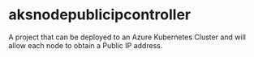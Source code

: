 # aksnodepublicipcontroller

A project that can be deployed to an Azure Kubernetes Cluster and will allow each node to obtain a Public IP address.